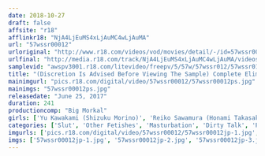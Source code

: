 ```yaml
---
date: 2018-10-27
draft: false
affsite: "r18"
afflinkr18: "NjA4LjEuMS4xLjAuMC4wLjAuMA"
url: "57wssr00012"
urloriginal: "http://www.r18.com/videos/vod/movies/detail/-/id=57wssr00012"
urlfinal: "http://media.r18.com/track/NjA4LjEuMS4xLjAuMC4wLjAuMA/videos/vod/movies/detail/-/id=57wssr00012"
samplevid: "awspv3001.r18.com/litevideo/freepv/5/57w/57wssr012/57wssr012_dmb_w.mp4"
title: "(Discretion Is Advised Before Viewing The Sample) Complete Elimination Of Male Actors. JOI Overwhelming Masturbation Support, 4 Hours 02"
mainimgurl: "pics.r18.com/digital/video/57wssr00012/57wssr00012ps.jpg"
mainimgs: "57wssr00012ps.jpg"
releasedate: "June 25, 2017"
duration: 241
productioncomp: "Big Morkal"
girls: ['Yu Kawakami (Shizuku Morino)', 'Reiko Sawamura (Honami Takasaka, Masumi Takasaka)', 'Hibiki Otsuki', 'Mao Hamasaki', 'Ayane Suzukawa', 'Ayumi Shinoda', 'Minami Natsuki', 'Shion Fujimoto', 'Ian Hanasaki', 'Hana Kano']
categories: ['Slut', 'Other Fetishes', 'Masturbation', 'Dirty Talk', 'POV', 'Over 4 Hours', 'Hi-Def']
imgurls: ['pics.r18.com/digital/video/57wssr00012/57wssr00012jp-1.jpg', 'pics.r18.com/digital/video/57wssr00012/57wssr00012jp-2.jpg', 'pics.r18.com/digital/video/57wssr00012/57wssr00012jp-3.jpg', 'pics.r18.com/digital/video/57wssr00012/57wssr00012jp-4.jpg', 'pics.r18.com/digital/video/57wssr00012/57wssr00012jp-5.jpg', 'pics.r18.com/digital/video/57wssr00012/57wssr00012jp-6.jpg', 'pics.r18.com/digital/video/57wssr00012/57wssr00012jp-7.jpg', 'pics.r18.com/digital/video/57wssr00012/57wssr00012jp-8.jpg', 'pics.r18.com/digital/video/57wssr00012/57wssr00012jp-9.jpg', 'pics.r18.com/digital/video/57wssr00012/57wssr00012jp-10.jpg', 'pics.r18.com/digital/video/57wssr00012/57wssr00012jp-11.jpg', 'pics.r18.com/digital/video/57wssr00012/57wssr00012jp-12.jpg', 'pics.r18.com/digital/video/57wssr00012/57wssr00012jp-13.jpg', 'pics.r18.com/digital/video/57wssr00012/57wssr00012jp-14.jpg', 'pics.r18.com/digital/video/57wssr00012/57wssr00012jp-15.jpg', 'pics.r18.com/digital/video/57wssr00012/57wssr00012jp-16.jpg', 'pics.r18.com/digital/video/57wssr00012/57wssr00012jp-17.jpg', 'pics.r18.com/digital/video/57wssr00012/57wssr00012jp-18.jpg', 'pics.r18.com/digital/video/57wssr00012/57wssr00012jp-19.jpg', 'pics.r18.com/digital/video/57wssr00012/57wssr00012jp-20.jpg']
imgs: ['57wssr00012jp-1.jpg', '57wssr00012jp-2.jpg', '57wssr00012jp-3.jpg', '57wssr00012jp-4.jpg', '57wssr00012jp-5.jpg', '57wssr00012jp-6.jpg', '57wssr00012jp-7.jpg', '57wssr00012jp-8.jpg', '57wssr00012jp-9.jpg', '57wssr00012jp-10.jpg', '57wssr00012jp-11.jpg', '57wssr00012jp-12.jpg', '57wssr00012jp-13.jpg', '57wssr00012jp-14.jpg', '57wssr00012jp-15.jpg', '57wssr00012jp-16.jpg', '57wssr00012jp-17.jpg', '57wssr00012jp-18.jpg', '57wssr00012jp-19.jpg', '57wssr00012jp-20.jpg']
---
```

